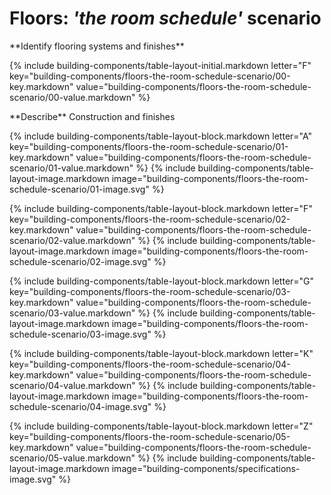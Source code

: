 <div data-role="collapsible" data-inset="false">
  <h1 class="cart-collapsible-div">Floors: <i>'the room schedule'</i> scenario</h1>

<dl>

<div markdown="1" class="building-components-title">
<span class="transform-to-uppercase">**Identify flooring systems and finishes**</span>
</div>

{% include building-components/table-layout-initial.markdown letter="F" key="building-components/floors-the-room-schedule-scenario/00-key.markdown" value="building-components/floors-the-room-schedule-scenario/00-value.markdown" %}

<div markdown="1" class="building-components-title">
<span class="transform-to-uppercase">**Describe** Construction and finishes</span>
</div>

{% include building-components/table-layout-block.markdown letter="A" key="building-components/floors-the-room-schedule-scenario/01-key.markdown" value="building-components/floors-the-room-schedule-scenario/01-value.markdown" %}
{% include building-components/table-layout-image.markdown image="building-components/floors-the-room-schedule-scenario/01-image.svg" %}

{% include building-components/table-layout-block.markdown letter="F" key="building-components/floors-the-room-schedule-scenario/02-key.markdown" value="building-components/floors-the-room-schedule-scenario/02-value.markdown"  %}
{% include building-components/table-layout-image.markdown image="building-components/floors-the-room-schedule-scenario/02-image.svg" %}

{% include building-components/table-layout-block.markdown letter="G" key="building-components/floors-the-room-schedule-scenario/03-key.markdown" value="building-components/floors-the-room-schedule-scenario/03-value.markdown"  %}
{% include building-components/table-layout-image.markdown image="building-components/floors-the-room-schedule-scenario/03-image.svg" %}

{% include building-components/table-layout-block.markdown letter="K" key="building-components/floors-the-room-schedule-scenario/04-key.markdown" value="building-components/floors-the-room-schedule-scenario/04-value.markdown"  %}
{% include building-components/table-layout-image.markdown image="building-components/floors-the-room-schedule-scenario/04-image.svg" %}

{% include building-components/table-layout-block.markdown letter="Z" key="building-components/floors-the-room-schedule-scenario/05-key.markdown" value="building-components/floors-the-room-schedule-scenario/05-value.markdown"  %}
{% include building-components/table-layout-image.markdown image="building-components/specifications-image.svg" %}

</dl>
</div>